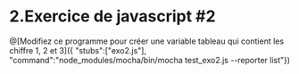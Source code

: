 # 2.Exercice de javascript #2

@[Modifiez ce programme pour créer une variable tableau qui contient les chiffre 1, 2 et 3]({
	"stubs":["exo2.js"],
	"command":"node_modules/mocha/bin/mocha test_exo2.js --reporter list"})
